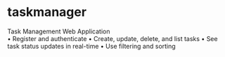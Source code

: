# taskmanager
Task Management Web Application 
<br/>• Register and authenticate 
• Create, update, delete, and list tasks 
• See task status updates in real-time 
• Use filtering and sorting
